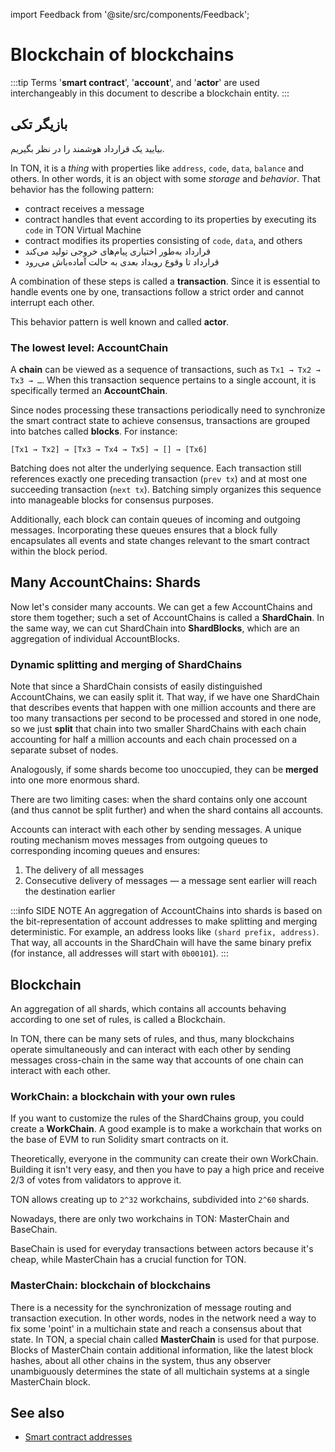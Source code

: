 import Feedback from '@site/src/components/Feedback';

# Blockchain of blockchains

:::tip
Terms '**smart contract**', '**account**', and '**actor**' are used interchangeably in this document to describe a blockchain entity.
:::

## بازیگر تکی

بیایید یک قرارداد هوشمند را در نظر بگیریم.

In TON, it is a _thing_ with properties like `address`, `code`, `data`, `balance` and others. In other words, it is an object with some _storage_ and _behavior_.
That behavior has the following pattern:

- contract receives a message
- contract handles that event according to its properties by executing its `code` in TON Virtual Machine
- contract modifies its properties consisting of `code`, `data`, and others
- قرارداد به‌طور اختیاری پیام‌های خروجی تولید می‌کند
- قرارداد تا وقوع رویداد بعدی به حالت آماده‌باش می‌رود

A combination of these steps is called a **transaction**. Since it is essential to handle events one by one, transactions follow a strict order and cannot interrupt each other.

This behavior pattern is well known and called **actor**.

### The lowest level: AccountChain

A **chain** can be viewed as a sequence of transactions, such as `Tx1 → Tx2 → Tx3 → …`. When this transaction sequence pertains to a single account, it is specifically termed an **AccountChain**.

Since nodes processing these transactions periodically need to synchronize the smart contract state to achieve consensus, transactions are grouped into batches called **blocks**. For instance:

```
[Tx1 → Tx2] → [Tx3 → Tx4 → Tx5] → [] → [Tx6]
```

Batching does not alter the underlying sequence. Each transaction still references exactly one preceding transaction (`prev tx`) and at most one succeeding transaction (`next tx`). Batching simply organizes this sequence into manageable blocks for consensus purposes.

Additionally, each block can contain queues of incoming and outgoing messages. Incorporating these queues ensures that a block fully encapsulates all events and state changes relevant to the smart contract within the block period.

## Many AccountChains: Shards

Now let's consider many accounts. We can get a few AccountChains and store them together; such a set of AccountChains is called a **ShardChain**. In the same way, we can cut ShardChain into **ShardBlocks**, which are an aggregation of individual AccountBlocks.

### Dynamic splitting and merging of ShardChains

Note that since a ShardChain consists of easily distinguished AccountChains, we can easily split it. That way, if we have one ShardChain that describes events that happen with one million accounts and there are too many transactions per second to be processed and stored in one node, so we just **split** that chain into two smaller ShardChains with each chain accounting for half a million accounts and each chain processed on a separate subset of nodes.

Analogously, if some shards become too unoccupied, they can be **merged** into one more enormous shard.

There are two limiting cases: when the shard contains only one account (and thus cannot be split further) and when the shard contains all accounts.

Accounts can interact with each other by sending messages.  A unique routing mechanism moves messages from outgoing queues to corresponding incoming queues and ensures:

1. The delivery of all messages
2. Consecutive delivery of messages — a message sent earlier will reach the destination earlier

:::info SIDE NOTE
An aggregation of AccountChains into shards is based on the bit-representation of account addresses to make splitting and merging deterministic. For example, an address looks like `(shard prefix, address)`. That way, all accounts in the ShardChain will have the same binary prefix (for instance, all addresses will start with `0b00101`).
:::

## Blockchain

An aggregation of all shards, which contains all accounts behaving according to one set of rules, is called a Blockchain.

In TON, there can be many sets of rules, and thus, many blockchains operate simultaneously and can interact with each other by sending messages cross-chain in the same way that accounts of one chain can interact with each other.

### WorkChain: a blockchain with your own rules

If you want to customize the rules of the ShardChains group, you could create a **WorkChain**. A good example is to make a workchain that works on the base of EVM to run Solidity smart contracts on it.

Theoretically, everyone in the community can create their own WorkChain. Building it isn't very easy, and then you have to pay a high price and receive 2/3 of votes from validators to approve it.

TON allows creating up to `2^32` workchains, subdivided into `2^60` shards.

Nowadays, there are only two workchains in TON: MasterChain and BaseChain.

BaseChain is used for everyday transactions between actors because it's cheap, while MasterChain has a crucial function for TON.

### MasterChain: blockchain of blockchains

There is a necessity for the synchronization of message routing and transaction execution. In other words, nodes in the network need a way to fix some 'point' in a multichain state and reach a consensus about that state. In TON, a special chain called **MasterChain** is used for that purpose. Blocks of MasterChain contain additional information, like the latest block hashes, about all other chains in the system, thus any observer unambiguously determines the state of all multichain systems at a single MasterChain block.

## See also

- [Smart contract addresses](/v3/concepts/dive-into-ton/ton-blockchain/smart-contract-addresses/)

<Feedback />


